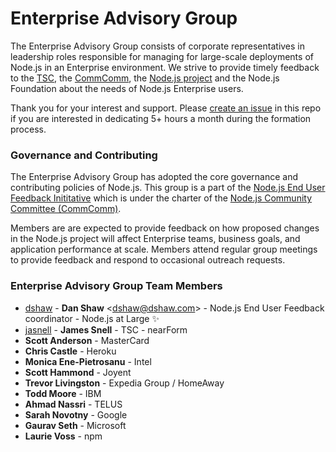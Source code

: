 # Enterprise Advisory Group

The Enterprise Advisory Group consists of corporate representatives in leadership roles responsible for managing for large-scale deployments of Node.js in an Enterprise environment. We strive to provide timely feedback to the [TSC](https://github.com/nodejs/TSC), the [CommComm](https://github.com/nodejs/community-committee), the [Node.js project](https://github.com/nodejs/node) and the Node.js Foundation about the needs of Node.js Enterprise users.

Thank you for your interest and support. Please [create an issue](https://github.com/nodejs/user-feedback/issues) in this repo if you are interested in dedicating 5+ hours a month during the formation process.

### Governance and Contributing
The Enterprise Advisory Group has adopted the core governance and contributing policies of Node.js. This group is a part of the [Node.js End User Feedback Inititative](https://github.com/nodejs/user-feedback) which is under the charter of the [Node.js Community Committee (CommComm)](https://github.com/nodejs/community-committee).

Members are are expected to provide feedback on how proposed changes in the Node.js project will affect Enterprise teams, business goals, and application performance at scale. Members attend regular group meetings to provide feedback and respond to occasional outreach requests. 

### Enterprise Advisory Group Team Members

* [dshaw](https://github.com/dshaw) - **Dan Shaw** &lt;dshaw@dshaw.com&gt; - Node.js End User Feedback coordinator - Node.js at Large ✨
* [jasnell](https://github.com/jasnell) - **James Snell** - TSC - nearForm
* **Scott Anderson** - MasterCard
* **Chris Castle** - Heroku
* **Monica Ene-Pietrosanu** - Intel
* **Scott Hammond** - Joyent
* **Trevor Livingston** - Expedia Group / HomeAway
* **Todd Moore** - IBM
* **Ahmad Nassri** - TELUS
* **Sarah Novotny** - Google
* **Gaurav Seth** - Microsoft
* **Laurie Voss** - npm
